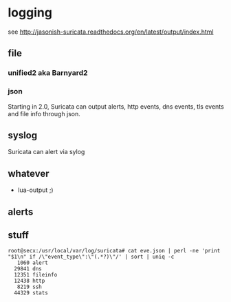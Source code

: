# logging

see http://jasonish-suricata.readthedocs.org/en/latest/output/index.html

## file

### unified2 aka Barnyard2

### json
Starting in 2.0, Suricata can output alerts, http events, dns events, tls events and file info through json.

## syslog

Suricata can alert via sylog

## whatever

 * lua-output ;)

## alerts

## stuff

```
root@secx:/usr/local/var/log/suricata# cat eve.json | perl -ne 'print "$1\n" if /\"event_type\":\"(.*?)\"/' | sort | uniq -c
   1060 alert
  29841 dns
  12351 fileinfo
  12438 http
   8219 ssh
  44329 stats
```
